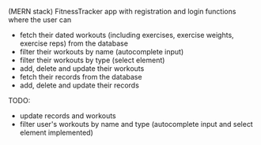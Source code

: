 (MERN stack) FitnessTracker app with registration and login functions where the user can

- fetch their dated workouts (including exercises, exercise weights, exercise reps) from the database
- filter their workouts by name (autocomplete input)
- filter their workouts by type (select element)
- add, delete and update their workouts
- fetch their records from the database
- add, delete and update their records

TODO:

- update records and workouts
- filter user's workouts by name and type (autocomplete input and select element implemented)
